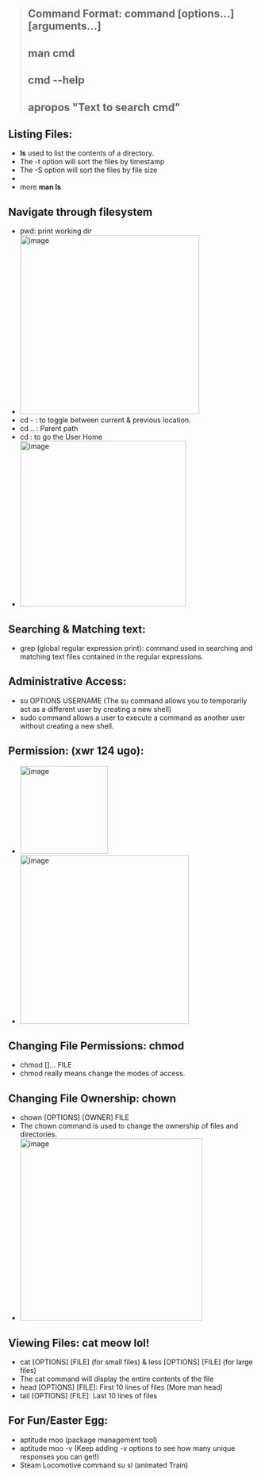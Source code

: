 > ## Command Format: command [options…] [arguments…]
> ## man cmd
> ## cmd --help
> ## apropos "Text to search cmd"

## Listing Files:
-  **ls** used to list the contents of a directory.
-  The -t option will sort the files by timestamp
-  The -S option will sort the files by file size
-  
-  more **man ls**

## Navigate through filesystem
- pwd: print working dir
- <img width="361" alt="image" src="https://user-images.githubusercontent.com/40174034/233780403-96276cf9-4f9c-4cc6-a935-8ee899584d20.png">
- cd - : to toggle between current & previous location.
- cd .. : Parent path
- cd : to go the User Home
- <img width="334" alt="image" src="https://user-images.githubusercontent.com/40174034/233781540-be38fcad-d0c1-48e6-83db-67a1d686d50f.png">


## Searching & Matching text:
- grep (global regular expression print): command used in searching and matching text files contained in the regular expressions.


## Administrative Access:
- su OPTIONS USERNAME (The su command allows you to temporarily act as a different user by creating a new shell)
- sudo command allows a user to execute a command as another user without creating a new shell.

## Permission: (xwr 124 ugo):
- <img width="177" alt="image" src="https://user-images.githubusercontent.com/40174034/232458692-bd3a3b5a-6c33-4049-845a-d81626f76d97.png">
- <img width="340" alt="image" src="https://user-images.githubusercontent.com/40174034/233784246-fbb2af27-80d9-474e-b1b8-baabd8c038ae.png">



## Changing File Permissions: **chmod**
- chmod [<SET><ACTION><PERMISSIONS>]... FILE
- chmod really means change the modes of access.

  
## Changing File Ownership: **chown**
- chown [OPTIONS] [OWNER] FILE 
- The chown command is used to change the ownership of files and directories.
- <img width="367" alt="image" src="https://user-images.githubusercontent.com/40174034/233785079-cd651b69-1194-475d-9a63-ce45491fa155.png">


## Viewing Files: **cat** **meow lol!**
- cat [OPTIONS] [FILE] (for small files) & less [OPTIONS] [FILE] (for large files)
- The cat command will display the entire contents of the file
- head [OPTIONS] [FILE]: First 10 lines of files (More man head)
- tail [OPTIONS] [FILE]: Last 10 lines of files



## For Fun/Easter Egg:
- aptitude moo (package management tool)
- aptitude moo -v (Keep adding -v options to see how many unique responses you can get!)
- Steam Locomotive command su sl (animated Train)
